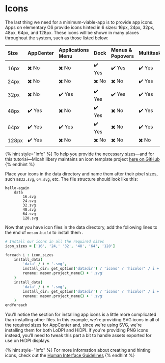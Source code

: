 # Icons

The last thing we need for a minimum-viable-app is to provide app icons. Apps on elementary OS provide icons hinted in 6 sizes: 16px, 24px, 32px, 48px, 64px, and 128px. These icons will be shown in many places throughout the system, such as those listed below:

| Size  | AppCenter | Applications Menu | Dock    | Menus & Popovers  | Multitasking | Notifications |
| :-----| :---------| :---------------- | :------ | :---------------- | :----------- | :------------ |
| 16px  | ✖️ No     | ✖️ No             | ✔️ Yes  | ✔️ Yes            | ✔️ Yes       | ✖️ No         |
| 24px  | ✖️ No     | ✖️ No             | ✖️ No   | ✖️ No             | ✔️ Yes       | ✔️ Yes        |
| 32px  | ✖️ No     | ✔️ Yes            | ✔️ Yes  | ✔️ Yes            | ✔️ Yes       | ✖️ No         |
| 48px  | ✔️ Yes    | ✖️ No             | ✔️ Yes  | ✖️ No             | ✔️ Yes       | ✔️ Yes        |
| 64px  | ✔️ Yes    | ✔️ Yes            | ✔️ Yes  | ✖️ No             | ✔️ Yes       | ✖️ No         |
| 128px | ✔️ Yes    | ✖️ No             | ✖️ No   | ✖️ No             | ✖️ No        | ✖️ No         |


{% hint style="info" %}
To help you provide the necessary sizes—and for this tutorial—Micah Ilbery maintains an icon template project [here on GitHub](https://github.com/micahilbery/elementary-icon-templates)
{% endhint %}

Place your icons in the data directory and name them after their pixel sizes, such as`32.svg`, `64.svg`, etc. The file structure should look like this:

```
hello-again
    data
        16.svg
        24.svg
        32.svg
        48.svg
        64.svg
        128.svg
```

Now that you have icon files in the data directory, add the following lines to the end of `meson.build` to install them .

```coffeescript
# Install our icons in all the required sizes
icon_sizes = ['16', '24,' '32', '48', '64', '128']

foreach i : icon_sizes
    install_data(
        'data' / i + '.svg',
        install_dir: get_option('datadir') / 'icons' / 'hicolor' / i + 'x' + i / 'apps',
        rename: meson.project_name() + '.svg'
    )
    install_data(
        'data' / i + '.svg',
        install_dir: get_option('datadir') / 'icons' / 'hicolor' / i + 'x' + i + '@2' / 'apps',
        rename: meson.project_name() + '.svg'
    )
endforeach
```

You'll notice the section for installing app icons is a little more complicated than installing other files. In this example, we're providing SVG icons in all of the required sizes for AppCenter and, since we're using SVG, we're installing them for both LoDPI and HiDPI. If you're providing PNG icons instead, you'll need to tweak this part a bit to handle assets exported for use on HiDPI displays.

{% hint style="info" %}
For more information about creating and hinting icons, check out the [Human Interface Guidelines](https://docs.elementary.io/hig/reference/iconography#size)
{% endhint %}
